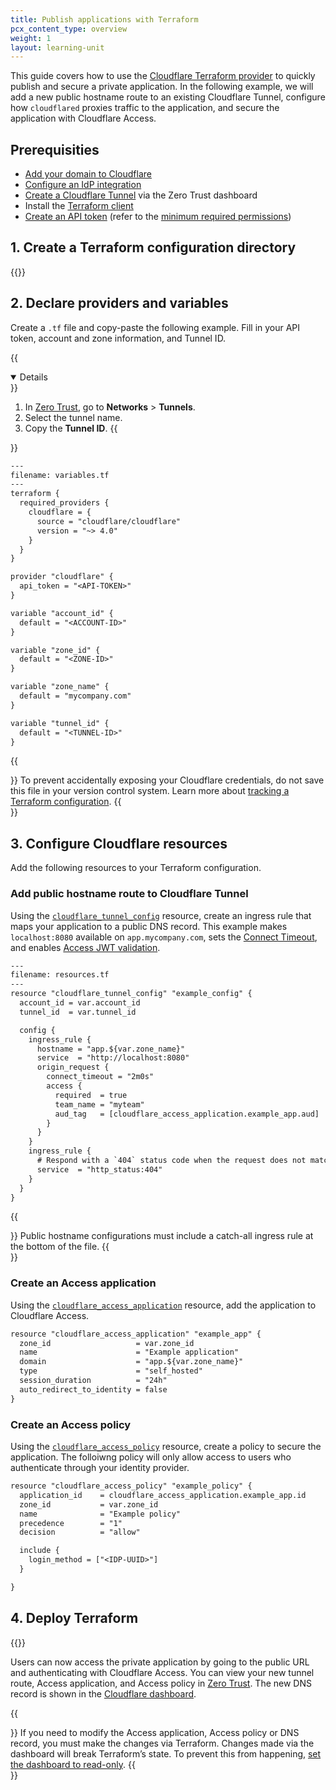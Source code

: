 ```yaml
---
title: Publish applications with Terraform
pcx_content_type: overview
weight: 1
layout: learning-unit
---
```


This guide covers how to use the [Cloudflare Terraform provider](https://registry.terraform.io/providers/cloudflare/cloudflare/latest/docs) to quickly publish and secure a private application. In the following example, we will add a new public hostname route to an existing Cloudflare Tunnel, configure how `cloudflared` proxies traffic to the application, and secure the application with Cloudflare Access.

## Prerequisities

- [Add your domain to Cloudflare](/learning-paths/zero-trust-web-access/initial-setup/add-site/)
- [Configure an IdP integration](/learning-paths/zero-trust-web-access/initial-setup/configure-idp/)
- [Create a Cloudflare Tunnel](/learning-paths/zero-trust-web-access/connect-private-applications/create-tunnel/#create-a-tunnel) via the Zero Trust dashboard
- Install the [Terraform client](https://developer.hashicorp.com/terraform/tutorials/aws-get-started/install-cli)
- [Create an API token](https://developers.cloudflare.com/fundamentals/api/get-started/create-token/) (refer to the [minimum required permissions](/cloudflare-one/connections/connect-networks/deploy-tunnels/deployment-guides/terraform/#3-create-a-cloudflare-api-token))

## 1. Create a Terraform configuration directory

{{<render file="terraform/_config-directory.md" productFolder="cloudflare-one">}}

## 2. Declare providers and variables

Create a `.tf` file and copy-paste the following example. Fill in your API token, account and zone information, and Tunnel ID.

{{<details header="Find the Tunnel ID" open="false">}}
1. In [Zero Trust](https://one.dash.cloudflare.com/), go to **Networks** > **Tunnels**.
2. Select the tunnel name.
3. Copy the **Tunnel ID**.
{{</details>}}

```txt
---
filename: variables.tf
---
terraform {
  required_providers {
    cloudflare = {
      source = "cloudflare/cloudflare"
      version = "~> 4.0"
    }
  }
}

provider "cloudflare" {
  api_token = "<API-TOKEN>"
}

variable "account_id" {
  default = "<ACCOUNT-ID>"
}

variable "zone_id" {
  default = "<ZONE-ID>"
}

variable "zone_name" {
  default = "mycompany.com"
}

variable "tunnel_id" {
  default = "<TUNNEL-ID>"
}
```

{{<Aside type="warning">}}
To prevent accidentally exposing your Cloudflare credentials, do not save this file in your version control system. Learn more about [tracking a Terraform configuration](/terraform/tutorial/track-history/).
{{</Aside>}}

## 3. Configure Cloudflare resources

Add the following resources to your Terraform configuration.

### Add public hostname route to Cloudflare Tunnel

Using the [`cloudflare_tunnel_config`](https://registry.terraform.io/providers/cloudflare/cloudflare/latest/docs/resources/tunnel_config) resource, create an ingress rule that maps your application to a public DNS record. This example makes `localhost:8080` available on `app.mycompany.com`, sets the [Connect Timeout](/cloudflare-one/connections/connect-networks/configure-tunnels/origin-configuration/#connecttimeout), and enables [Access JWT validation](/cloudflare-one/connections/connect-networks/configure-tunnels/origin-configuration/#access).

```txt
---
filename: resources.tf
---
resource "cloudflare_tunnel_config" "example_config" {
  account_id = var.account_id
  tunnel_id  = var.tunnel_id

  config {
    ingress_rule {
      hostname = "app.${var.zone_name}"
      service  = "http://localhost:8080"
      origin_request {
        connect_timeout = "2m0s"
        access {
          required  = true
          team_name = "myteam"
          aud_tag   = [cloudflare_access_application.example_app.aud]
        }
      }
    }
    ingress_rule {
      # Respond with a `404` status code when the request does not match any of the previous hostnames.
      service  = "http_status:404"
    }
  }
}
```

{{<Aside type="note">}}
Public hostname configurations must include a catch-all ingress rule at the bottom of the file.
{{</Aside>}}

### Create an Access application

Using the [`cloudflare_access_application`](https://registry.terraform.io/providers/cloudflare/cloudflare/latest/docs/resources/access_application) resource, add the application to Cloudflare Access.

```txt
resource "cloudflare_access_application" "example_app" {
  zone_id                   = var.zone_id
  name                      = "Example application"
  domain                    = "app.${var.zone_name}"
  type                      = "self_hosted"
  session_duration          = "24h"
  auto_redirect_to_identity = false
}
```

### Create an Access policy

Using the [`cloudflare_access_policy`](https://registry.terraform.io/providers/cloudflare/cloudflare/latest/docs/resources/access_application) resource, create a policy to secure the application. The folloiwng policy will only allow access to users who authenticate through your identity provider.

```txt
resource "cloudflare_access_policy" "example_policy" {
  application_id    = cloudflare_access_application.example_app.id
  zone_id           = var.zone_id
  name              = "Example policy"
  precedence        = "1"
  decision          = "allow"

  include {
    login_method = ["<IDP-UUID>"]
  }

}

```

## 4. Deploy Terraform

{{<render file="terraform/_deploy-terraform.md" productFolder="cloudflare-one">}}

Users can now access the private application by going to the public URL and authenticating with Cloudflare Access. You can view your new tunnel route, Access application, and Access policy in [Zero Trust](https://one.dash.cloudflare.com). The new DNS record is shown in the [Cloudflare dashboard](https://dash.cloudflare.com).

{{<Aside type="note">}}
If you need to modify the Access application, Access policy or DNS record, you must make the changes via Terraform. Changes made via the dashboard will break Terraform’s state. To prevent this from happening, [set the dashboard to read-only](/cloudflare-one/api-terraform/#set-dashboard-to-read-only).
{{</Aside>}}